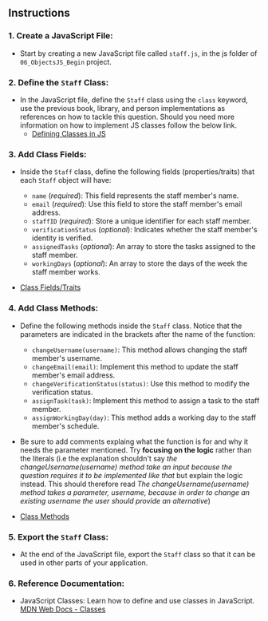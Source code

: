 ## Instructions

### 1. Create a JavaScript File:
- Start by creating a new JavaScript file called `staff.js`, in the js folder of `06_ObjectsJS_Begin` project.

### 2. Define the `Staff` Class:
- In the JavaScript file, define the `Staff` class using the `class` keyword, use the previous book, library, and person implementations as references on how to tackle this question. Should you need more information on how to implement JS classes follow the below link.
   - [Defining Classes in JS](https://developer.mozilla.org/en-US/docs/Web/JavaScript/Reference/Classes)

### 3. Add Class Fields:
   - Inside the `Staff` class, define the following fields (properties/traits) that each `Staff` object will have:
     - `name` (*required*): This field represents the staff member's name.
     - `email` (*required*): Use this field to store the staff member's email address.
     - `staffID` (*required*): Store a unique identifier for each staff member.
     - `verificationStatus` (*optional*): Indicates whether the staff member's identity is verified.
     - `assignedTasks` (*optional*): An array to store the tasks assigned to the staff member.
     - `workingDays` (*optional*): An array to store the days of the week the staff member works.

   - [Class Fields/Traits](https://developer.mozilla.org/en-US/docs/Web/JavaScript/Reference/Classes#defining_classes)

### 4. Add Class Methods:
   - Define the following methods inside the `Staff` class. Notice that the parameters are indicated in the brackets after the name of the function:
     - `changeUsername(username)`: This method allows changing the staff member's username.
     - `changeEmail(email)`: Implement this method to update the staff member's email address.
     - `changeVerificationStatus(status)`: Use this method to modify the verification status.
     - `assignTask(task)`: Implement this method to assign a task to the staff member.
     - `assignWorkingDay(day)`: This method adds a working day to the staff member's schedule.

   - Be sure to add comments explaing what the function is for and why it needs the parameter mentioned. Try **focusing on the logic** rather than the literals (i.e the explanation shouldn't say *the changeUsername(username) method take an input because the question requires it to be implemented like that* but explain the logic instead. This should therefore read *The changeUsername(username) method takes a parameter, username, because in order to change an existing username the user should provide an alternative*)

   - [Class Methods](https://developer.mozilla.org/en-US/docs/Web/JavaScript/Reference/Classes)

### 5. Export the `Staff` Class:
   - At the end of the JavaScript file, export the `Staff` class so that it can be used in other parts of your application.


### 6. Reference Documentation:
   - JavaScript Classes: Learn how to define and use classes in JavaScript. [MDN Web Docs - Classes](https://developer.mozilla.org/en-US/docs/Web/JavaScript/Reference/Classes)
